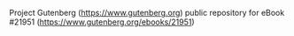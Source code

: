 Project Gutenberg (https://www.gutenberg.org) public repository for eBook #21951 (https://www.gutenberg.org/ebooks/21951)
